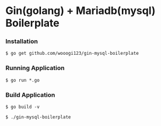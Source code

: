 Gin(golang) + Mariadb(mysql) Boilerplate
=======================================

### Installation
```
$ go get github.com/wooogi123/gin-mysql-boilerplate
```

### Running Application
```
$ go run *.go
```

### Build Application
```
$ go build -v
```
```
$ ./gin-mysql-boilerplate
```

